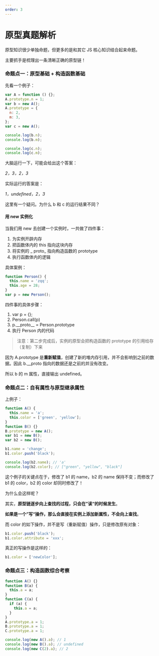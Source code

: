 ```yaml
---
order: 3
---
```


# 原型真题解析

原型知识很少单独命题，但更多的是和其它 JS 核心知识结合起来命题。

主要抓手是梳理出一条清晰正确的原型链！

### 命题点一：原型基础 + 构造函数基础

先看一个例子：

```javascript
var A = function () {};
A.prototype.n = 1;
var b = new A();
A.prototype = {
  n: 2,
  m: 3,
};
var c = new A();

console.log(b.n);
console.log(b.m);

console.log(c.n);
console.log(c.m);
```

大脑运行一下，可能会给出这个答案：

_2，3，2，3_

实际运行的答案是：

_1，undefined，2，3_

这里有一个疑问。为什么 b 和 c 的运行结果不同？

#### 用 new 实例化

当我们用 new 去创建一个实例时，一共做了四件事：

1. 为实例开辟内存
2. 把函数体内的 this 指向这块内存
3. 将实例的 _ proto_ 指向构造函数的 prototype
4. 执行函数体内的逻辑

具体案例：

```js
function Person() {
  this.name = 'zqq';
  this.age = 28;
}
var p = new Person();
```

四件事的具体步骤：

1. var p = {};
2. Person.call(p)
3. p.\_\_proto\_\_ = Person.prototype
4. 执行 Person 内的代码

> 注意：第二步完成后，实例的原型会把构造函数的 prototype 的引用给存（复制）下来

因为 A.prototype 是**重新赋值**，创建了新的堆内存引用，并不会影响到之前的数据。因此 b.\_\_proto 指向的数据还是之前的并没有改变。

所以 b 的 m 属性，直接输出 undefined。

### 命题点二：自有属性与原型继承属性

上例子：

```javascript
function A() {
  this.name = 'a';
  this.color = ['green', 'yellow'];
}
function B() {}
B.prototype = new A();
var b1 = new B();
var b2 = new B();

b1.name = 'change';
b1.color.push('black');

console.log(b2.name); // 'a'
console.log(b2.color); // ["green", "yellow", "black"]
```

这个例子的关键点在于，修改了 b1 的 name，b2 的 name 保持不变；而修改了 b1 的 color，b2 的 color 却同时修改了！

为什么会这样呢？

其实，**原型链逐步向上查找的过程，只会在”读“的时候发生**。

**如果是一个”写“操作，那么会直接在实例上添加新属性，不会向上查找**。

而 color 的如下操作，并不是写（重新赋值）操作，只是修改原有对象：

```javascript
b1.color.push('black');
b1.color.attribute = 'xxx';
```

真正的写操作是这样的：

```javascript
b1.color = ['newColor'];
```

### 命题点三：构造函数综合考察

```js
function A() {}
function B(a) {
  this.a = a;
}
function C(a) {
  if (a) {
    this.a = a;
  }
}
A.prototype.a = 1;
B.prototype.a = 1;
C.prototype.a = 1;

console.log(new A().a); // 1
console.log(new B().a); // undefined
console.log(new C(2).a); // 2
```
